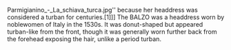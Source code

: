 Parmigianino_-_La_schiava_turca.jpg'' because her headdress was considered a turban for centuries.[1]]] The BALZO was a headdress worn by noblewomen of Italy in the 1530s. It was donut-shaped but appeared turban-like from the front, though it was generally worn further back from the forehead exposing the hair, unlike a period turban.
